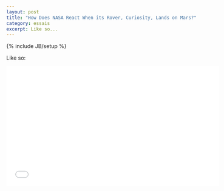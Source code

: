 ```yaml
---
layout: post
title: "How Does NASA React When its Rover, Curiosity, Lands on Mars?"
category: essais
excerpt: Like so...
---
```

{% include JB/setup %}

Like so:

<iframe width="560" height="315" src="//www.youtube.com/embed/EEZgw43GCQ8" frameborder="0"> </iframe>
